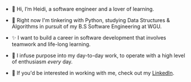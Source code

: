 - 👋 Hi, I’m Heidi, a software engineer and a lover of learning.
- :wrench: Right now I'm tinkering with Python, studying Data Structures & Algorithms in pursuit of my B.S Software Engineering at WGU. 

- ✨ I want to build a career in software development that involves teamwork and life-long learning. 
- 💞️ I infuse purpose into my day-to-day work, to operate with a high level of enthusiasm <em>every</em> day.
- 💼 If you'd be interested in working with me, check out my [LinkedIn](https://www.linkedin.com/in/heidi-negrete/).
